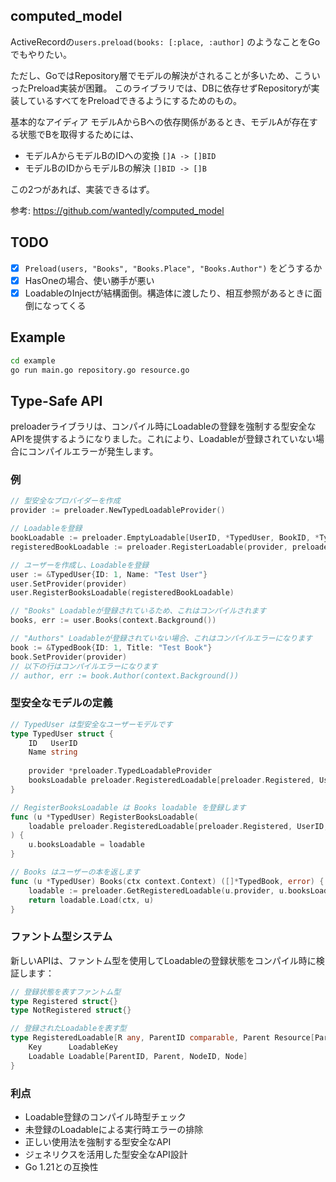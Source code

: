 ## computed_model
ActiveRecordの`users.preload(books: [:place, :author]` のようなことをGoでもやりたい。

ただし、GoではRepository層でモデルの解決がされることが多いため、こういったPreload実装が困難。
このライブラリでは、DBに依存せずRepositoryが実装しているすべてをPreloadできるようにするためのもの。

基本的なアイディア
モデルAからBへの依存関係があるとき、モデルAが存在する状態でBを取得するためには、
* モデルAからモデルBのIDへの変換 `[]A -> []BID`
* モデルBのIDからモデルBの解決 `[]BID -> []B`

この2つがあれば、実装できるはず。

参考: https://github.com/wantedly/computed_model

## TODO
- [x] `Preload(users, "Books", "Books.Place", "Books.Author")` をどうするか
- [x] HasOneの場合、使い勝手が悪い
- [x] LoadableのInjectが結構面倒。構造体に渡したり、相互参照があるときに面倒になってくる

## Example
```bash
cd example
go run main.go repository.go resource.go
```

## Type-Safe API

preloaderライブラリは、コンパイル時にLoadableの登録を強制する型安全なAPIを提供するようになりました。これにより、Loadableが登録されていない場合にコンパイルエラーが発生します。

### 例

```go
// 型安全なプロバイダーを作成
provider := preloader.NewTypedLoadableProvider()

// Loadableを登録
bookLoadable := preloader.EmptyLoadable[UserID, *TypedUser, BookID, *TypedBook]()
registeredBookLoadable := preloader.RegisterLoadable(provider, preloader.LoadableKey("Books"), bookLoadable)

// ユーザーを作成し、Loadableを登録
user := &TypedUser{ID: 1, Name: "Test User"}
user.SetProvider(provider)
user.RegisterBooksLoadable(registeredBookLoadable)

// "Books" Loadableが登録されているため、これはコンパイルされます
books, err := user.Books(context.Background())

// "Authors" Loadableが登録されていない場合、これはコンパイルエラーになります
book := &TypedBook{ID: 1, Title: "Test Book"}
book.SetProvider(provider)
// 以下の行はコンパイルエラーになります
// author, err := book.Author(context.Background())
```

### 型安全なモデルの定義

```go
// TypedUser は型安全なユーザーモデルです
type TypedUser struct {
    ID   UserID
    Name string
    
    provider *preloader.TypedLoadableProvider
    booksLoadable preloader.RegisteredLoadable[preloader.Registered, UserID, *TypedUser, BookID, *TypedBook]
}

// RegisterBooksLoadable は Books loadable を登録します
func (u *TypedUser) RegisterBooksLoadable(
    loadable preloader.RegisteredLoadable[preloader.Registered, UserID, *TypedUser, BookID, *TypedBook],
) {
    u.booksLoadable = loadable
}

// Books はユーザーの本を返します
func (u *TypedUser) Books(ctx context.Context) ([]*TypedBook, error) {
    loadable := preloader.GetRegisteredLoadable(u.provider, u.booksLoadable)
    return loadable.Load(ctx, u)
}
```

### ファントム型システム

新しいAPIは、ファントム型を使用してLoadableの登録状態をコンパイル時に検証します：

```go
// 登録状態を表すファントム型
type Registered struct{}
type NotRegistered struct{}

// 登録されたLoadableを表す型
type RegisteredLoadable[R any, ParentID comparable, Parent Resource[ParentID], NodeID comparable, Node Resource[NodeID]] struct {
    Key      LoadableKey
    Loadable Loadable[ParentID, Parent, NodeID, Node]
}
```

### 利点

- Loadable登録のコンパイル時型チェック
- 未登録のLoadableによる実行時エラーの排除
- 正しい使用法を強制する型安全なAPI
- ジェネリクスを活用した型安全なAPI設計
- Go 1.21との互換性
